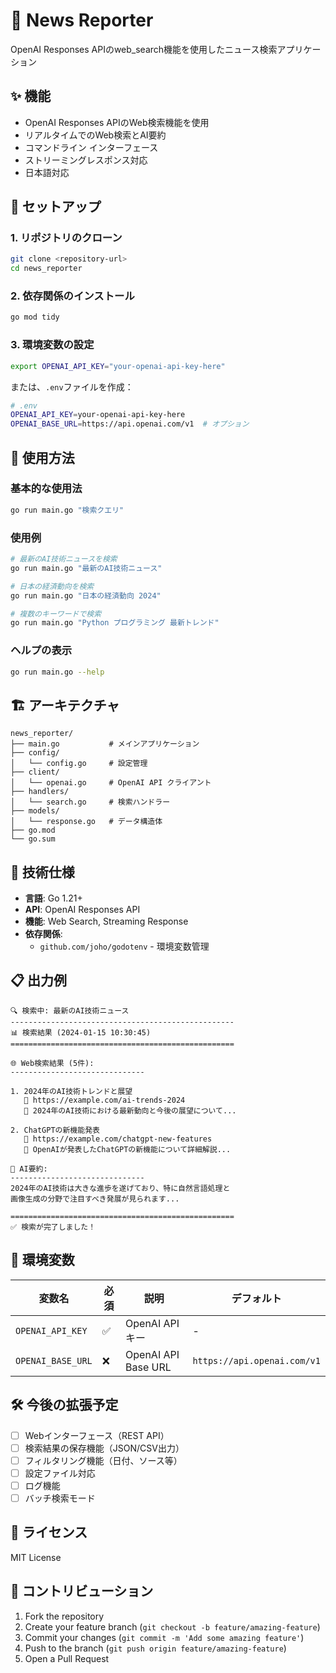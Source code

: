 # 📰 News Reporter

OpenAI Responses APIのweb_search機能を使用したニュース検索アプリケーション

## ✨ 機能

- OpenAI Responses APIのWeb検索機能を使用
- リアルタイムでのWeb検索とAI要約
- コマンドライン インターフェース
- ストリーミングレスポンス対応
- 日本語対応

## 🚀 セットアップ

### 1. リポジトリのクローン
```bash
git clone <repository-url>
cd news_reporter
```

### 2. 依存関係のインストール
```bash
go mod tidy
```

### 3. 環境変数の設定
```bash
export OPENAI_API_KEY="your-openai-api-key-here"
```

または、`.env`ファイルを作成：
```bash
# .env
OPENAI_API_KEY=your-openai-api-key-here
OPENAI_BASE_URL=https://api.openai.com/v1  # オプション
```

## 📖 使用方法

### 基本的な使用法
```bash
go run main.go "検索クエリ"
```

### 使用例
```bash
# 最新のAI技術ニュースを検索
go run main.go "最新のAI技術ニュース"

# 日本の経済動向を検索
go run main.go "日本の経済動向 2024"

# 複数のキーワードで検索
go run main.go "Python プログラミング 最新トレンド"
```

### ヘルプの表示
```bash
go run main.go --help
```

## 🏗️ アーキテクチャ

```
news_reporter/
├── main.go           # メインアプリケーション
├── config/
│   └── config.go     # 設定管理
├── client/
│   └── openai.go     # OpenAI API クライアント
├── handlers/
│   └── search.go     # 検索ハンドラー
├── models/
│   └── response.go   # データ構造体
├── go.mod
└── go.sum
```

## 🔧 技術仕様

- **言語**: Go 1.21+
- **API**: OpenAI Responses API
- **機能**: Web Search, Streaming Response
- **依存関係**: 
  - `github.com/joho/godotenv` - 環境変数管理

## 📋 出力例

```
🔍 検索中: 最新のAI技術ニュース
--------------------------------------------------
📊 検索結果 (2024-01-15 10:30:45)
==================================================

🌐 Web検索結果 (5件):
------------------------------

1. 2024年のAI技術トレンドと展望
   🔗 https://example.com/ai-trends-2024
   📄 2024年のAI技術における最新動向と今後の展望について...

2. ChatGPTの新機能発表
   🔗 https://example.com/chatgpt-new-features
   📄 OpenAIが発表したChatGPTの新機能について詳細解説...

🤖 AI要約:
------------------------------
2024年のAI技術は大きな進歩を遂げており、特に自然言語処理と
画像生成の分野で注目すべき発展が見られます...

==================================================
✅ 検索が完了しました！
```

## 🔐 環境変数

| 変数名 | 必須 | 説明 | デフォルト |
|--------|------|------|------------|
| `OPENAI_API_KEY` | ✅ | OpenAI APIキー | - |
| `OPENAI_BASE_URL` | ❌ | OpenAI API Base URL | `https://api.openai.com/v1` |

## 🛠️ 今後の拡張予定

- [ ] Webインターフェース（REST API）
- [ ] 検索結果の保存機能（JSON/CSV出力）
- [ ] フィルタリング機能（日付、ソース等）
- [ ] 設定ファイル対応
- [ ] ログ機能
- [ ] バッチ検索モード

## 📝 ライセンス

MIT License

## 🤝 コントリビューション

1. Fork the repository
2. Create your feature branch (`git checkout -b feature/amazing-feature`)
3. Commit your changes (`git commit -m 'Add some amazing feature'`)
4. Push to the branch (`git push origin feature/amazing-feature`)
5. Open a Pull Request
